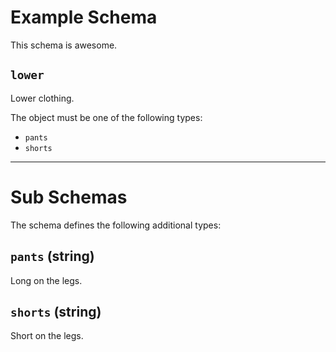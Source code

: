 # Example Schema

This schema is awesome.

## `lower`

Lower clothing.

The object must be one of the following types:

* `pants`
* `shorts`

---

# Sub Schemas

The schema defines the following additional types:

## `pants` (string)

Long on the legs.

## `shorts` (string)

Short on the legs.